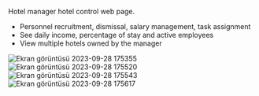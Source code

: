 Hotel manager hotel control web page.
- Personnel recruitment, dismissal, salary management, task assignment
- See daily income, percentage of stay and active employees
- View multiple hotels owned by the manager

![Ekran görüntüsü 2023-09-28 175355](https://github.com/Zcerens/meta_ozce_web/assets/76790429/11970e9c-e2b9-450c-9cc0-ba753e055adf)
![Ekran görüntüsü 2023-09-28 175520](https://github.com/Zcerens/meta_ozce_web/assets/76790429/218f2854-5240-4232-817c-32bb8578190a)
![Ekran görüntüsü 2023-09-28 175543](https://github.com/Zcerens/meta_ozce_web/assets/76790429/f9aa32af-9d27-400e-885c-92992bff9b80)
![Ekran görüntüsü 2023-09-28 175617](https://github.com/Zcerens/meta_ozce_web/assets/76790429/4dda4691-f5a6-485d-8ad8-bf957d646156)
